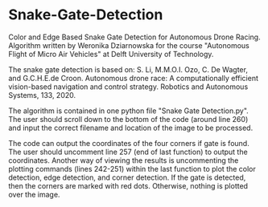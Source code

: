 # Snake-Gate-Detection
Color and Edge Based Snake Gate Detection for Autonomous Drone Racing.
Algorithm written by Weronika Dziarnowska for the course "Autonomous Flight of Micro Air Vehicles" at Delft University of Technology.

The snake gate detection is based on:
S. Li, M.M.O.I. Ozo, C. De Wagter, and G.C.H.E.de Croon. Autonomous drone race: A computationally efficient vision-based navigation and control strategy. Robotics and Autonomous Systems, 133, 2020.

The algorithm is contained in one python file "Snake Gate Detection.py". The user should scroll down to the bottom of the code (around line 260) and input the correct filename and location of the image to be processed. 

The code can output the coordinates of the four corners if gate is found. The user should uncomment line 257 (end of last function) to output the coordinates. Another way of viewing the results is uncommenting the plotting commands (lines 242-251) within the last function to plot the color detection, edge detection, and corner detection. If the gate is detected, then the corners are marked with red dots. Otherwise, nothing is plotted over the image.
